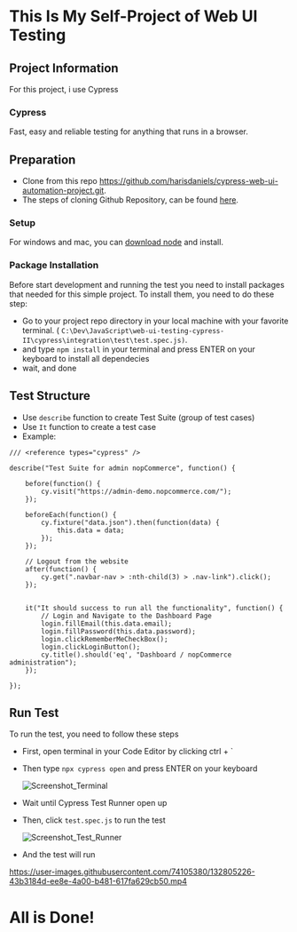 # This Is My Self-Project of Web UI Testing

## Project Information
For this project, i use Cypress

### Cypress
Fast, easy and reliable testing for anything that runs in a browser.

## Preparation
- Clone from this repo https://github.com/harisdaniels/cypress-web-ui-automation-project.git.
- The steps of cloning Github Repository, can be found [here](https://docs.github.com/en/github/creating-cloning-and-archiving-repositories/cloning-a-repository-from-github/cloning-a-repository).

### Setup
For windows and mac, you can [download node](https://nodejs.org/en/) and install.

### Package Installation
Before start development and running the test you need to install packages that needed for this simple project. To install them, you need to do these step:

- Go to your project repo directory in your local machine with your favorite terminal. (
  `C:\Dev\JavaScript\web-ui-testing-cypress-II\cypress\integration\test\test.spec.js)`.
- and type `npm install` in your terminal and press ENTER on your keyboard to install all dependecies
- wait, and done

## Test Structure
- Use `describe` function to create Test Suite (group of test cases)
- Use `It` function to create a test case
- Example:
```
/// <reference types="cypress" />

describe("Test Suite for admin nopCommerce", function() {

    before(function() {
        cy.visit("https://admin-demo.nopcommerce.com/");
    });

    beforeEach(function() {
        cy.fixture("data.json").then(function(data) {
            this.data = data;
        });
    });

    // Logout from the website
    after(function() {
        cy.get(".navbar-nav > :nth-child(3) > .nav-link").click();
    });


    it("It should success to run all the functionality", function() {
        // Login and Navigate to the Dashboard Page
        login.fillEmail(this.data.email);
        login.fillPassword(this.data.password);
        login.clickRememberMeCheckBox();
        login.clickLoginButton();
        cy.title().should('eq', "Dashboard / nopCommerce administration");
    });

});
```

## Run Test
To run the test, you need to follow these steps
- First, open terminal in your Code Editor by clicking ctrl + `
- Then type `npx cypress open` and press ENTER on your keyboard
  
  ![Screenshot_Terminal](https://user-images.githubusercontent.com/74105380/126939714-9c33dc8b-1ebd-410b-b433-e2f3f2d24297.jpg)
  
- Wait until Cypress Test Runner open up
- Then, click `test.spec.js` to run the test
  
  ![Screenshot_Test_Runner](https://user-images.githubusercontent.com/74105380/126940145-51af5625-8ebf-472c-ba4f-bd202393fbf9.jpg)

- And the test will run  

https://user-images.githubusercontent.com/74105380/132805226-43b3184d-ee8e-4a00-b481-617fa629cb50.mp4

  
# All is Done!
